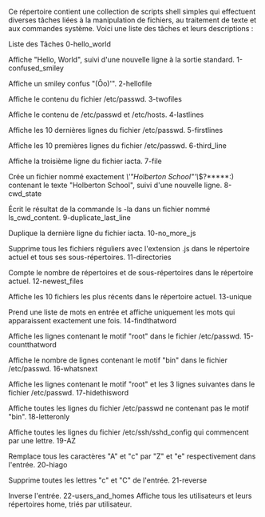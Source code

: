 Ce répertoire contient une collection de scripts shell simples qui effectuent diverses tâches liées à la manipulation de fichiers, au traitement de texte et aux commandes système. Voici une liste des tâches et leurs descriptions :

Liste des Tâches
0-hello_world

Affiche "Hello, World", suivi d'une nouvelle ligne à la sortie standard.
1-confused_smiley

Affiche un smiley confus "(Ôo)'".
2-hellofile

Affiche le contenu du fichier /etc/passwd.
3-twofiles

Affiche le contenu de /etc/passwd et /etc/hosts.
4-lastlines

Affiche les 10 dernières lignes du fichier /etc/passwd.
5-firstlines

Affiche les 10 premières lignes du fichier /etc/passwd.
6-third_line

Affiche la troisième ligne du fichier iacta.
7-file

Crée un fichier nommé exactement *\\'"Holberton School"\'\\*$\?\*\*\*\*\*:) contenant le texte "Holberton School", suivi d'une nouvelle ligne.
8-cwd_state

Écrit le résultat de la commande ls -la dans un fichier nommé ls_cwd_content.
9-duplicate_last_line

Duplique la dernière ligne du fichier iacta.
10-no_more_js

Supprime tous les fichiers réguliers avec l'extension .js dans le répertoire actuel et tous ses sous-répertoires.
11-directories

Compte le nombre de répertoires et de sous-répertoires dans le répertoire actuel.
12-newest_files

Affiche les 10 fichiers les plus récents dans le répertoire actuel.
13-unique

Prend une liste de mots en entrée et affiche uniquement les mots qui apparaissent exactement une fois.
14-findthatword

Affiche les lignes contenant le motif "root" dans le fichier /etc/passwd.
15-countthatword

Affiche le nombre de lignes contenant le motif "bin" dans le fichier /etc/passwd.
16-whatsnext

Affiche les lignes contenant le motif "root" et les 3 lignes suivantes dans le fichier /etc/passwd.
17-hidethisword

Affiche toutes les lignes du fichier /etc/passwd ne contenant pas le motif "bin".
18-letteronly

Affiche toutes les lignes du fichier /etc/ssh/sshd_config qui commencent par une lettre.
19-AZ

Remplace tous les caractères "A" et "c" par "Z" et "e" respectivement dans l'entrée.
20-hiago

Supprime toutes les lettres "c" et "C" de l'entrée.
21-reverse

Inverse l'entrée.
22-users_and_homes
Affiche tous les utilisateurs et leurs répertoires home, triés par utilisateur.
 
